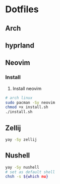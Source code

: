 # Dotfiles

## Arch

## hyprland

## Neovim

### Install

1. Install neovim

```bash
# arch linux
sudo pacman -Sy neovim
chmod +x install.sh
./install.sh
```

## Zellij

```bash
yay -Sy zellij
```

## Nushell

```bash
yay -Sy nushell
# set as default shell
chsh -s ${which nu}
```
